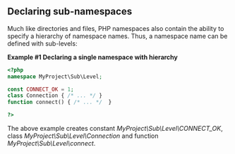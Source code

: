 Declaring sub-namespaces
------------------------

Much like directories and files, PHP namespaces also contain the ability
to specify a hierarchy of namespace names. Thus, a namespace name can be
defined with sub-levels:

**Example \#1 Declaring a single namespace with hierarchy**

``` php
<?php
namespace MyProject\Sub\Level;

const CONNECT_OK = 1;
class Connection { /* ... */ }
function connect() { /* ... */  }

?>
```

The above example creates constant *MyProject\\Sub\\Level\\CONNECT\_OK*,
class *MyProject\\Sub\\Level\\Connection* and function
*MyProject\\Sub\\Level\\connect*.
